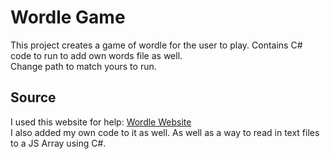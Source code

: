 # Wordle Game

This project creates a game of wordle for the user to play.
Contains C# code to run to add own words file as well.  
Change path to match yours to run.  

## Source

I used this website for help: [Wordle Website](https://www.freecodecamp.org/news/build-a-wordle-clone-in-javascript/)  
I also added my own code to it as well. As well as a way to read in text files to a JS Array using C#.  
